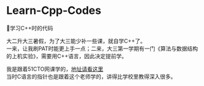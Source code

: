 # Learn-Cpp-Codes
:tada:学习C++时的代码  

大二升大三暑假，为了大三能少补一些课，就自学C++了。  
一来，让我刷PAT时能更上手一点；二来，大三第一学期有一门《算法与数据结构的上机实验》，需要用C++语言，因此决定提前学。  

我是跟着51CTO网课学的，[地址请看这里](http://edu.51cto.com/course/4940.html?source=so)  
当时C语言的指针也是跟着这个老师学的，讲得比学校里教得深入很多。
